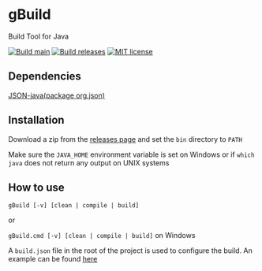 # gBuild
Build Tool for Java


[![Build main](https://github.com/Vincentvibe3/gBuild/actions/workflows/Build.yml/badge.svg?branch=main)](https://github.com/Vincentvibe3/gBuild/actions/workflows/Build.yml)
[![Build releases](https://github.com/Vincentvibe3/gBuild/actions/workflows/Releases.yml/badge.svg)](https://github.com/Vincentvibe3/gBuild/actions/workflows/Releases.yml)
[![MIT license](https://img.shields.io/badge/License-MIT-blue.svg)](https://github.com/Vincentvibe3/gBuild/blob/main/LICENSE)


## Dependencies
[JSON-java(package org.json)](https://github.com/stleary/JSON-java)
  
## Installation
 Download a zip from the [releases page](https://github.com/Vincentvibe3/gBuild/releases) and set the ```bin``` directory to ```PATH```

 Make sure the ```JAVA_HOME``` environment variable is set on Windows or if ```which java``` does not return any output on UNIX systems

## How to use
  ```gBuild [-v] [clean | compile | build]```

  or 

  ```gBuild.cmd [-v] [clean | compile | build]``` on Windows
  
  A ```build.json``` file in the root of the project is used to configure the build. An example can be found [here](https://github.com/Vincentvibe3/gBuild/blob/main/build.json)
